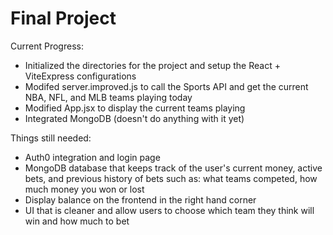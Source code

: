 # Final Project

Current Progress:
- Initialized the directories for the project and setup the React + ViteExpress configurations
- Modifed server.improved.js to call the Sports API and get the current NBA, NFL, and MLB teams playing today
- Modified App.jsx to display the current teams playing
- Integrated MongoDB (doesn't do anything with it yet)


Things still needed:
- Auth0 integration and login page
- MongoDB database that keeps track of the user's current money, active bets, and previous history of bets such as: what teams competed, how much money you won or lost
- Display balance on the frontend in the right hand corner
- UI that is cleaner and allow users to choose which team they think will win and how much to bet